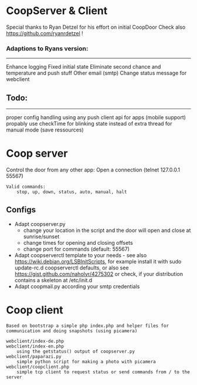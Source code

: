 # CoopServer & Client
Special thanks to Ryan Detzel for his effort on initial CoopDoor
Check also https://github.com/ryanrdetzel !

### Adaptions to Ryans version:
----------
Enhance logging
Fixed initial state 
Eliminate second chance and temperature and push stuff
Other email (smtp)
Change status message for webclient

## Todo:
-----
proper config handling
using any push client api for apps (mobile support)
propably use checkTime for blinking state instead of extra thread for manual mode (save ressources)


# Coop server
Control the door from any other app:
    Open a connection (telnet 127.0.0.1 55567)

    Valid commands:
        stop, up, down, status, auto, manual, halt

## Configs
* Adapt coopserver.py
   * change your location in the script and the door will open and close at sunrise/sunset
   * change times for opening and closing offsets
   * change port for commands (default: 55567)
* Adapt coopserverctl template to your needs - see also https://wiki.debian.org/LSBInitScripts, for example install it with sudo update-rc.d coopserverctl defaults, or also see https://gist.github.com/naholyr/4275302 or check, if your distribution contains a skeleton at /etc/init.d
* Adapt coopmail.py according your smtp credentials

# Coop client
    Based on bootstrap a simple php index.php and helper files for communication and doing snapshots (using picamera)
    
    webclient/index-de.php
    webclient/index-en.php
        using the getstatus() output of coopserver.py
    webclient/paparazi.py
        simple python script for making a photo with picamera
    webclient/coopclient.php
        simple tcp client to request status or send commands from / to the server


    
